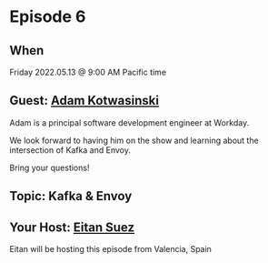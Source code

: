 # Episode 6

## When

Friday 2022.05.13 @ 9:00 AM Pacific time

## Guest: [Adam Kotwasinski](https://www.linkedin.com/in/adam-kotwasinski/)

Adam is a principal software development engineer at Workday.

We look forward to having him on the show and learning about the intersection of Kafka and Envoy.

Bring your questions!

## Topic:  Kafka & Envoy

## Your Host: [Eitan Suez](https://www.linkedin.com/in/eitan-suez-2336b26/)

Eitan will be hosting this episode from Valencia, Spain
